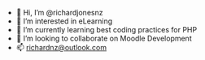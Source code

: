 - 👋 Hi, I’m @richardjonesnz
- 👀 I’m interested in eLearning
- 🌱 I’m currently learning best coding practices for PHP
- 💞️ I’m looking to collaborate on Moodle Development
- 📫 richardnz@outlook.com

<!---
richardjonesnz/richardjonesnz is a ✨ special ✨ repository because its `README.md` (this file) appears on your GitHub profile.
You can click the Preview link to take a look at your changes.
--->
